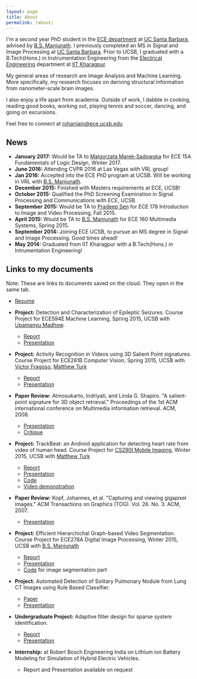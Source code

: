 ```yaml
---
layout: page
title: About
permalink: /about/
---
```


I'm a second year PhD student in the [ECE department](http://www.ece.ucsb.edu/) at [UC Santa Barbara](http://www.ucsb.edu/), advised by [B.S. Manjunath](https://vision.ece.ucsb.edu/people/bs-manjunath). I previously completed an MS in Signal and Image Processing at [UC Santa Barbara](http://www.ucsb.edu/). Prior to UCSB, I graduated with a B.Tech(Hons.) in Instrumentation Engineering from the [Electrical Engineering](http://www.ee.iitkgp.ac.in/) department at [IIT Kharagpur](http://iitkgp.ac.in/).

My general areas of research are Image Analysis and Machine Learning. More specifically, my research focuses on deriving structural information from nanometer-scale brain images.

I also enjoy a life apart from academia. Outside of work, I dabble in cooking, reading good books, working out, playing tennis and soccer, dancing, and going on excursions.

Feel free to connect at [rohanjain@ece.ucsb.edu](mailto:rohanjain@ece.ucsb.edu)

## News
- **January 2017:** Would be TA to [Malgorzata Marek-Sadowska](https://iee.ucsb.edu/people/malgorzata-marek-sadowska) for ECE 15A Fundamentals of Logic Design, Winter 2017.
- **June 2016:** Attending CVPR 2016 at Las Vegas with VRL group!
- **Jan 2016:** Accepted into the ECE PhD program at UCSB. Will be working in VRL with [B.S. Manjunath](https://vision.ece.ucsb.edu/people/bs-manjunath).
- **December 2015:** Finished with Masters requirements at ECE, UCSB!
- **October 2015:** Qualified the PhD Screening Examination in Signal Processing and Communications with ECE, UCSB.
- **September 2015:** Would be TA to [Pradeep Sen](https://www.ece.ucsb.edu/~psen/) for ECE 178 Introduction to Image and Video Processing, Fall 2015.
- **April 2015:** Would be TA to [B.S. Manjunath](https://vision.ece.ucsb.edu/people/bs-manjunath) for ECE 160 Multimedia Systems, Spring 2015.
- **September 2014:** Joining ECE UCSB, to pursue an MS degree in Signal and Image Processing. Good times ahead!
- **May 2014:** Graduated from IIT Kharagpur with a B.Tech(Hons.) in Intrumentation Engineering!

## Links to my documents

Note: These are links to documents saved on the cloud. They open in the same tab.

- [Resume](https://www.dropbox.com/s/orhx9s134ls1t29/Resume.pdf?dl=0)

- **Project:** Detection and Characterization of Epileptic Seizures. Course Project for ECE594E Machine Learning, Spring 2015, UCSB with [Upamanyu Madhow](https://wcsl.ece.ucsb.edu/people/upamanyu-madhow).
	- [Report](https://www.dropbox.com/s/myjq2we234bk56h/ECE594E_Project_Report_RajagopalJain.pdf?dl=0)
	- [Presentation](https://docs.google.com/presentation/d/1AZWCtDiYywZAWsb3EY7eFgwdZiTnENE1Bq4TvkhcxWU/pub?start=false&loop=false&delayms=60000)

- **Project:** Activity Recognition in Videos using 3D Salient Point signatures. Course Project for ECE281B Computer Vision, Spring 2015, UCSB with [Victor Fragoso](http://vfragoso.com/), [Matthew Turk](https://www.cs.ucsb.edu/~mturk/)
	- [Report](https://www.dropbox.com/s/rh1kfpq3d4e2ppw/ECE281B_JainRajagopal_Project.pdf?dl=0)
	- [Presentation](https://docs.google.com/presentation/d/1VEmndjfkG-MPHrhIDEVduO6jjbwtapEDZgHOjQWxkcE/pub?start=false&loop=false&delayms=60000)

- **Paper Review:** Atmosukarto, Indriyati, and Linda G. Shapiro. "A salient-point signature for 3D object retrieval." Proceedings of the 1st ACM international conference on Multimedia information retrieval. ACM, 2008.
	- [Presentation](https://docs.google.com/presentation/d/15v1LKAxcy2YRaQ80B0yztDtIAG1x0HWgKEt-duu6H2k/pub?start=false&loop=false&delayms=60000)
	- [Critique](https://docs.google.com/document/d/1UJne2dJzinh7Kh9AgOt2BG4SB3WuR3peitikr3XeCUU/pub)

- **Project:** TrackBeat: an Android application for detecting heart rate from video of human head. Course Project for [CS290I Mobile Imaging](https://www.cs.ucsb.edu/~mturk/Teaching.html), Winter 2015, UCSB with [Matthew Turk](https://www.cs.ucsb.edu/~mturk/)
	- [Report](https://www.dropbox.com/s/ehumfxo8w3eaisq/CS290I_Report.pdf?dl=0)
	- [Presentation](https://docs.google.com/presentation/d/1ounkIoDJg2myp4Eons_RvrQLgUEuzDk_ooN_JEl_XZs/pub?start=false&loop=false&delayms=60000)
	- [Code](https://github.com/neurohn/TrackBeat)
	- [Video demonstration](https://www.youtube.com/watch?v=NUb1GDgm-aw)

- **Paper Review:** Kopf, Johannes, et al. "Capturing and viewing gigapixel images." ACM Transactions on Graphics (TOG). Vol. 26. No. 3. ACM, 2007.
	 - [Presentation](https://docs.google.com/presentation/d/1lQ0es5kSS3U5nINlp6wbRgsak4k6WfaLEP_q9i-nLto/pub?start=false&loop=false&delayms=60000)

- **Project:** Efficient Hierarchichal Graph-based Video Segmentation. Course Project for ECE278A Digital Image Processing, Winter 2015, UCSB with [B.S. Manjunath](https://vision.ece.ucsb.edu/people/bs-manjunath)
	- [Report](https://www.dropbox.com/s/rcz74mvmqo4sicw/ECE278A_report.pdf?dl=0)
	- [Presentation](https://docs.google.com/presentation/d/1rxrCpgCwntSRvo0wVBRyRDLA06IedNL2d35PeZDkIoI/pub?start=false&loop=false&delayms=60000)
	- [Code](https://github.com/neurohn/image-segmentation) for image segmentation part
- **Project:** Automated Detection of Solitary Pulmonary Nodule from Lung CT Images using Rule Based Classifier.
	- [Paper](https://www.dropbox.com/s/gwdeibf2tfg0bkq/ICVSP_Paper_ID_128%20Automated%20Detection%20of%20Solitary%20Pulmonary%20Nodule%20from%20Lung%20CT%20Images%20using%20Rule%20Based%20Classifier.pdf?dl=0)
	- [Presentation](https://www.dropbox.com/s/96pqnl0ivevtvzb/ICVSP_2014_128.pptx?dl=0)
	
- **Undergraduate Project:** Adaptive filter design for sparse system identification.
	- [Report](https://www.dropbox.com/s/0v1kggoxo4pi7i3/rohan%20btp%20ver2.pdf?dl=0)
	- [Presentation](https://www.dropbox.com/s/cfq5hychwkrj6wl/Rohan%20Final%20Presentation.pdf?dl=0)

- **Internship:** at Robert Bosch Engineering India on Lithium ion Battery Modeling for Simulation of Hybrid Electric Vehicles. 
	- Report and Presentation available on request
